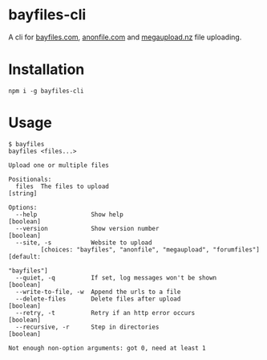 # bayfiles-cli
A cli for [bayfiles.com](https://bayfiles.com/), [anonfile.com](https://anonfile.com/) and [megaupload.nz](https://megaupload.nz/) file uploading.

# Installation
`npm i -g bayfiles-cli`

# Usage
```
$ bayfiles
bayfiles <files...>

Upload one or multiple files

Positionals:
  files  The files to upload                                            [string]

Options:
  --help               Show help                                       [boolean]
  --version            Show version number                             [boolean]
  --site, -s           Website to upload
         [choices: "bayfiles", "anonfile", "megaupload", "forumfiles"] [default:
                                                                     "bayfiles"]
  --quiet, -q          If set, log messages won't be shown             [boolean]
  --write-to-file, -w  Append the urls to a file
  --delete-files       Delete files after upload                       [boolean]
  --retry, -t          Retry if an http error occurs                   [boolean]
  --recursive, -r      Step in directories                             [boolean]

Not enough non-option arguments: got 0, need at least 1
```
